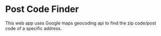 <h1>Post Code Finder </h1>
This web app uses Google maps geocoding api to find the zip code/post code of a specific address.
